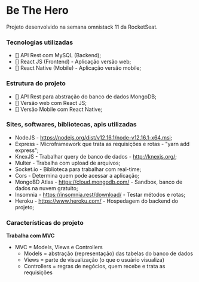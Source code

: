 # Be The Hero

Projeto desenvolvido na semana omnistack 11 da RocketSeat.

### Tecnologias utilizadas

- [] API Rest com MySQL (Backend);
- [] React JS (Frontend) - Aplicação versão web;
- [] React Native (Mobile) - Aplicação versão mobile;

### Estrutura do projeto

- [] API Rest para abstração do banco de dados MongoDB;
- [] Versão web com React JS;
- [] Versão Mobile com React Native;

### Sites, softwares, bibliotecas, apis utilizadas

* NodeJS - https://nodejs.org/dist/v12.16.1/node-v12.16.1-x64.msi;
* Express - Microframework que trata as requisições e rotas - "yarn add express";
* KnexJS - Trabalhar query de banco de dados - http://knexjs.org/;
* Multer - Trabalha com upload de arquivos;
* Socket.io - Biblioteca para trabalhar com real-time;
* Cors - Determina quem pode acessar a aplicação;
* MongoBD Atlas - https://cloud.mongodb.com/ - Sandbox, banco de dados na nuvem gratuito;
* Insomnia - https://insomnia.rest/download/ - Testar métodos e rotas;
* Heroku - https://www.heroku.com/ - Hospedagem do backend do projeto;

### Características do projeto

**Trabalha com MVC**
* MVC = Models, Views e Controllers
    - Models = abstração (representação) das tabelas do banco de dados
    - Views = parte de visualização (o que o usuário visualiza)
    - Controllers = regras de negócios, quem recebe e trata as requisições